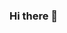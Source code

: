 ### Hi there 👋

<!--
**Sahim98/Sahim98** is a ✨ _special_ ✨ repository because its `README.md` (this file) appears on your GitHub profile.

Here are some ideas to get you started:

👋 Hi, I’m Sahim Salem
👀 I’m interested in competitive programming & problem solving.
🌱 I’m currently learning Machine Learning.I'm also working on Android Studio. I also have work experience on Java,SQL,C++,C,Python3.
🔭 I’m currently working on XHTML,CSS,HTML5,BOOTSTRAP.
💞️ I’m looking to collaborate on anything related to problem solving , competitive programming.
📫 How to reach me:
sahimsalem@gmail.com
https://www.linkedin.com/in/sahim-salem-24651418b/

